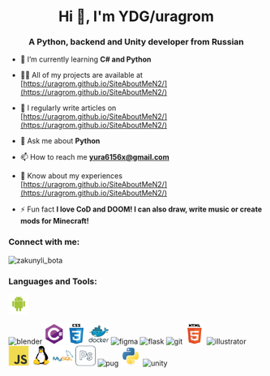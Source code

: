 <h1 align="center">Hi 👋, I'm YDG/uragrom</h1>
<h3 align="center">A Python, backend and Unity developer from Russian</h3>

- 🌱 I’m currently learning **C# and Python**

- 👨‍💻 All of my projects are available at [https://uragrom.github.io/SiteAboutMeN2/](https://uragrom.github.io/SiteAboutMeN2/)

- 📝 I regularly write articles on [https://uragrom.github.io/SiteAboutMeN2/](https://uragrom.github.io/SiteAboutMeN2/)

- 💬 Ask me about **Python**

- 📫 How to reach me **yura6156x@gmail.com**

- 📄 Know about my experiences [https://uragrom.github.io/SiteAboutMeN2/](https://uragrom.github.io/SiteAboutMeN2/)

- ⚡ Fun fact **I love CoD and DOOM! I can also draw, write music or create mods for Minecraft!**

<h3 align="left">Connect with me:</h3>
<div align="left">
<a href="https://discord.gg/zakunyli_bota" target="blank" style="text-decoration: none"><img align="center" src="https://raw.githubusercontent.com/rahuldkjain/github-profile-readme-generator/master/src/images/icons/Social/discord.svg" alt="zakunyli_bota" height="30" width="40" /></a>
</div>

<h3 align="left">Languages and Tools:</h3>
<div align="left">
<a href="https://developer.android.com" target="_blank" rel="noreferrer" style="text-decoration: none"> <img src="https://raw.githubusercontent.com/devicons/devicon/master/icons/android/android-original-wordmark.svg" alt="android" width="40" height="40"/> </a> 

<a href="https://www.blender.org/" target="_blank" rel="noreferrer" style="text-decoration: none"> <img src="https://download.blender.org/branding/community/blender_community_badge_white.svg" alt="blender" width="40" height="40"/> </a> 
<a href="https://www.w3schools.com/cs/" target="_blank" rel="noreferrer" style="text-decoration: none"> <img src="https://raw.githubusercontent.com/devicons/devicon/master/icons/csharp/csharp-original.svg" alt="csharp" width="40" height="40"/> </a> 
<a href="https://www.w3schools.com/css/" target="_blank" rel="noreferrer" style="text-decoration: none"> <img src="https://raw.githubusercontent.com/devicons/devicon/master/icons/css3/css3-original-wordmark.svg" alt="css3" width="40" height="40"/> </a> 
<a href="https://www.docker.com/" target="_blank" rel="noreferrer" style="text-decoration: none"> <img src="https://raw.githubusercontent.com/devicons/devicon/master/icons/docker/docker-original-wordmark.svg" alt="docker" width="40" height="40"/> </a> 
<a href="https://www.figma.com/" target="_blank" rel="noreferrer" style="text-decoration: none"> <img src="https://www.vectorlogo.zone/logos/figma/figma-icon.svg" alt="figma" width="40" height="40"/> </a> 
<a href="https://flask.palletsprojects.com/" target="_blank" rel="noreferrer" style="text-decoration: none"> <img src="https://img.icons8.com/?size=48&id=TtXEs5SeYLG8&format=png" alt="flask" width="40" height="40"/> </a> 
<a href="https://git-scm.com/" target="_blank" rel="noreferrer" style="text-decoration: none"> <img src="https://www.vectorlogo.zone/logos/git-scm/git-scm-icon.svg" alt="git" width="40" height="40"/> </a> 
<a href="https://www.w3.org/html/" target="_blank" rel="noreferrer" style="text-decoration: none"> <img src="https://raw.githubusercontent.com/devicons/devicon/master/icons/html5/html5-original-wordmark.svg" alt="html5" width="40" height="40"/> </a> 
<a href="https://www.adobe.com/in/products/illustrator.html" target="_blank" rel="noreferrer" style="text-decoration: none"> <img src="https://www.vectorlogo.zone/logos/adobe_illustrator/adobe_illustrator-icon.svg" alt="illustrator" width="40" height="40"/> </a> 
<a href="https://developer.mozilla.org/en-US/docs/Web/JavaScript" target="_blank" rel="noreferrer" style="text-decoration: none"> <img src="https://raw.githubusercontent.com/devicons/devicon/master/icons/javascript/javascript-original.svg" alt="javascript" width="40" height="40"/> </a> 
<a href="https://www.linux.org/" target="_blank" rel="noreferrer" style="text-decoration: none"> <img src="https://raw.githubusercontent.com/devicons/devicon/master/icons/linux/linux-original.svg" alt="linux" width="40" height="40"/> </a> 
<a href="https://www.mysql.com/" target="_blank" rel="noreferrer" style="text-decoration: none"> <img src="https://raw.githubusercontent.com/devicons/devicon/master/icons/mysql/mysql-original-wordmark.svg" alt="mysql" width="40" height="40"/> </a> 
<a href="https://www.photoshop.com/en" target="_blank" rel="noreferrer" style="text-decoration: none"> <img src="https://raw.githubusercontent.com/devicons/devicon/master/icons/photoshop/photoshop-line.svg" alt="photoshop" width="40" height="40"/> </a> 
<a href="https://pugjs.org" target="_blank" rel="noreferrer" style="text-decoration: none"> <img src="https://cdn.worldvectorlogo.com/logos/pug.svg" alt="pug" width="40" height="40"/> </a> 
<a href="https://www.python.org" target="_blank" rel="noreferrer" style="text-decoration: none"> <img src="https://raw.githubusercontent.com/devicons/devicon/master/icons/python/python-original.svg" alt="python" width="40" height="40"/> </a> 
<a href="https://unity.com/" target="_blank" rel="noreferrer" style="text-decoration: none"> <img src="https://www.vectorlogo.zone/logos/unity3d/unity3d-icon.svg" alt="unity" width="40" height="40"/> </a> 
</div>

